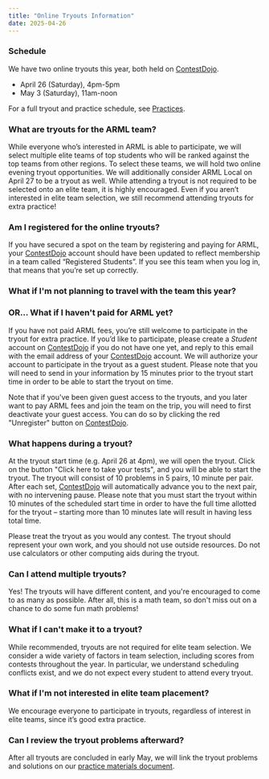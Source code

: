 ```yaml
---
title: "Online Tryouts Information"
date: 2025-04-26
---
```


### Schedule

We have two online tryouts this year, both held on
[ContestDojo](https://contestdojo.com/).
* April 26 (Saturday), 4pm-5pm
* May 3 (Saturday), 11am-noon

For a full tryout and practice schedule, see [Practices](/practices).

### What are tryouts for the ARML team?

While everyone who’s interested in ARML is able to participate, we will select multiple elite teams of top students who will be ranked against the top teams from other regions. To select these teams, we will hold two online evening tryout opportunities. We will additionally consider ARML Local on April 27 to be a tryout as well. While attending a tryout is not required to be selected onto an elite team, it is highly encouraged. Even if you aren’t interested in elite team selection, we still recommend attending tryouts for extra practice!

### Am I registered for the online tryouts?

If you have secured a spot on the team by registering and paying for ARML, your [ContestDojo](http://contestdojo.com/) account should have been updated to reflect membership in a team called “Registered Students”. If you see this team when you log in, that means that you’re set up correctly.

### What if I'm not planning to travel with the team this year?
### OR... What if I haven't paid for ARML yet?

If you have not paid ARML fees, you’re still welcome to participate in the tryout for extra practice. If you’d like to participate, please create a _Student_ account on [ContestDojo](http://contestdojo.com/) if you do not have one yet, and reply to this email with the email address of your [ContestDojo](http://contestdojo.com/) account. We will authorize your account to participate in the tryout as a guest student. Please note that you will need to send in your information by 15 minutes prior to the tryout start time in order to be able to start the tryout on time.

Note that if you've been given guest access to the tryouts, and you later want
to pay ARML fees and join the team on the trip, you will need to first
deactivate your guest access. You can do so by clicking the red "Unregister"
button on [ContestDojo](http://contestdojo.com/).

### What happens during a tryout?

At the tryout start time (e.g. April 26 at 4pm), we will open the tryout. Click on the button "Click here to take your tests", and you will be able to start the tryout. The tryout will consist of 10 problems in 5 pairs, 10 minute per pair. After each set, [ContestDojo](http://contestdojo.com/) will automatically advance you to the next pair, with no intervening pause. Please note that you must start the tryout within 10 minutes of the scheduled start time in order to have the full time allotted for the tryout – starting more than 10 minutes late will result in having less total time.

Please treat the tryout as you would any contest. The tryout should represent your own work, and you should not use outside resources. Do not use calculators or other computing aids during the tryout.

### Can I attend multiple tryouts?

Yes! The tryouts will have different content, and you're encouraged to come to
as many as possible. After all, this is a math team, so don't miss out on a
chance to do some fun math problems!

### What if I can't make it to a tryout?

While recommended, tryouts are not required for elite team selection. We consider a wide variety of factors in team selection, including scores from contests throughout the year. 
In particular, we understand scheduling conflicts exist, and we do not expect
every student to attend every tryout.

### What if I'm not interested in elite team placement?

We encourage everyone to participate in tryouts, regardless of interest in elite teams, since it’s good extra practice. 

### Can I review the tryout problems afterward?

After all tryouts are concluded in early May, we will link the tryout problems
and solutions on our [practice materials
document](/practices/#practice-materials-and-homework).
